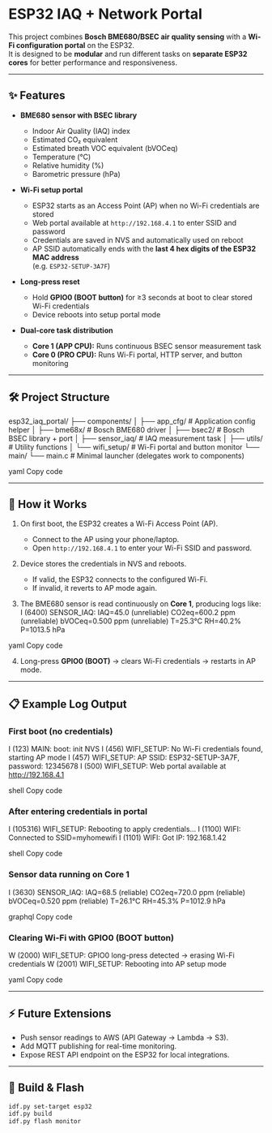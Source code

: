 # ESP32 IAQ + Network Portal

This project combines **Bosch BME680/BSEC air quality sensing** with a **Wi-Fi configuration portal** on the ESP32.  
It is designed to be **modular** and run different tasks on **separate ESP32 cores** for better performance and responsiveness.

---

## ✨ Features

- **BME680 sensor with BSEC library**
  - Indoor Air Quality (IAQ) index  
  - Estimated CO₂ equivalent  
  - Estimated breath VOC equivalent (bVOCeq)  
  - Temperature (°C)  
  - Relative humidity (%)  
  - Barometric pressure (hPa)  

- **Wi-Fi setup portal**
  - ESP32 starts as an Access Point (AP) when no Wi-Fi credentials are stored  
  - Web portal available at `http://192.168.4.1` to enter SSID and password  
  - Credentials are saved in NVS and automatically used on reboot  
  - AP SSID automatically ends with the **last 4 hex digits of the ESP32 MAC address**  
    (e.g. `ESP32-SETUP-3A7F`)  

- **Long-press reset**
  - Hold **GPIO0 (BOOT button)** for ≥3 seconds at boot to clear stored Wi-Fi credentials  
  - Device reboots into setup portal mode  

- **Dual-core task distribution**
  - **Core 1 (APP CPU):** Runs continuous BSEC sensor measurement task  
  - **Core 0 (PRO CPU):** Runs Wi-Fi portal, HTTP server, and button monitoring  

---

## 🛠️ Project Structure

esp32_iaq_portal/
├── components/
│ ├── app_cfg/ # Application config helper
│ ├── bme68x/ # Bosch BME680 driver
│ ├── bsec2/ # Bosch BSEC library + port
│ ├── sensor_iaq/ # IAQ measurement task
│ ├── utils/ # Utility functions
│ └── wifi_setup/ # Wi-Fi portal and button monitor
└── main/
└── main.c # Minimal launcher (delegates work to components)

yaml
Copy code

---

## 🚀 How it Works

1. On first boot, the ESP32 creates a Wi-Fi Access Point (AP).  
   - Connect to the AP using your phone/laptop.  
   - Open `http://192.168.4.1` to enter your Wi-Fi SSID and password.  

2. Device stores the credentials in NVS and reboots.  
   - If valid, the ESP32 connects to the configured Wi-Fi.  
   - If invalid, it reverts to AP mode again.  

3. The BME680 sensor is read continuously on **Core 1**, producing logs like:  
I (6400) SENSOR_IAQ: IAQ=45.0 (unreliable) CO2eq=600.2 ppm (unreliable)
bVOCeq=0.500 ppm (unreliable)
T=25.3°C RH=40.2% P=1013.5 hPa

yaml
Copy code

4. Long-press **GPIO0 (BOOT)** → clears Wi-Fi credentials → restarts in AP mode.

---

## 📋 Example Log Output

### First boot (no credentials)
I (123) MAIN: boot: init NVS
I (456) WIFI_SETUP: No Wi-Fi credentials found, starting AP mode
I (457) WIFI_SETUP: AP SSID: ESP32-SETUP-3A7F, password: 12345678
I (500) WIFI_SETUP: Web portal available at http://192.168.4.1

shell
Copy code

### After entering credentials in portal
I (105316) WIFI_SETUP: Rebooting to apply credentials...
I (1100) WIFI: Connected to SSID=myhomewifi
I (1101) WIFI: Got IP: 192.168.1.42

shell
Copy code

### Sensor data running on Core 1
I (3630) SENSOR_IAQ: IAQ=68.5 (reliable) CO2eq=720.0 ppm (reliable)
bVOCeq=0.520 ppm (reliable)
T=26.1°C RH=45.3% P=1012.9 hPa

graphql
Copy code

### Clearing Wi-Fi with GPIO0 (BOOT button)
W (2000) WIFI_SETUP: GPIO0 long-press detected → erasing Wi-Fi credentials
W (2001) WIFI_SETUP: Rebooting into AP setup mode

yaml
Copy code

---

## ⚡ Future Extensions

- Push sensor readings to AWS (API Gateway → Lambda → S3).  
- Add MQTT publishing for real-time monitoring.  
- Expose REST API endpoint on the ESP32 for local integrations.  

---

## 🔧 Build & Flash

```bash
idf.py set-target esp32
idf.py build
idf.py flash monitor
